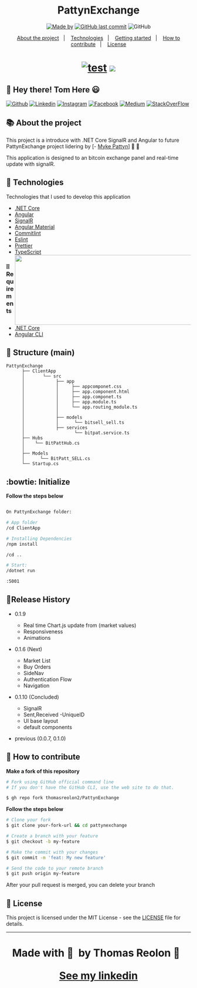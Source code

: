 
<h1 align="center">
  PattynExchange
</h1>

<p align="center">
  <a href="https://www.linkedin.com/in/eliasgcf/">
    <img alt="Made by" src="https://img.shields.io/badge/made%20by-Thomas Reolon-%239871F5"></a>



  <a href="https://github.com/thomasreolon2/pattynexchange/commits/master">
    <img alt="GitHub last commit" src="https://img.shields.io/github/last-commit/thomasreolon2/proffy?color=%239871F5"></a>

  <img alt="GitHub" src="https://img.shields.io/github/license/thomasreolon2/proffy?color=%239871F5">
</p>
 
 
 
<p align="center">
  <a href="#-about-the-project">About the project</a>&nbsp;&nbsp;&nbsp;|&nbsp;&nbsp;&nbsp;
  <a href="#-technologies">Technologies</a>&nbsp;&nbsp;&nbsp;|&nbsp;&nbsp;&nbsp;
  <a href="#-getting-started">Getting started</a>&nbsp;&nbsp;&nbsp;|&nbsp;&nbsp;&nbsp;
  <a href="#-how-to-contribute">How to contribute</a>&nbsp;&nbsp;&nbsp;|&nbsp;&nbsp;&nbsp;
  <a href="#-license">License</a>
</p>

<h1 align="center">
  
  <a href="https://ibb.co/DGY4cGZ"><img src="https://i.ibb.co/SQcNYQz/test.png" alt="test" border="0"></a>
  <img src="https://media.giphy.com/media/D3WtpIgYZUy6pfKJoc/giphy.gif"> 
</h1>


## :wave: Hey there! Tom Here :smiley: 

[![Github](https://img.shields.io/badge/-Github-333?style=flat&logo=Github&logoColor=white)](https://github.com/https://github.com/thomasreolon2)
[![Linkedin](https://img.shields.io/badge/-LinkedIn-blue?style=flat&logo=Linkedin&logoColor=white)](https://www.linkedin.com/in/thomas-reolon-000112a3/)
[![Instagram](https://img.shields.io/badge/-Instagram-c13584?style=flat&labelColor=c13584&logo=instagram&logoColor=white)](https://www.instagram.com/thomas_reolon/)
[![Facebook](https://img.shields.io/badge/-Facebook-6365e6?style=flat&logo=Facebook&logoColor=white)](https://www.facebook.com/thomas.reolon.16)
[![Medium](https://img.shields.io/badge/-Medium-black?style=flat&logo=Medium&logoColor=white)](https://medium.com/@thomasreolon)
[![StackOverFlow](https://img.shields.io/badge/-Stack_Overflow-eba51a?style=flat&logo=stackoverflow&logoColor=white)](https://stackoverflow.com/users/6632607/thomas-reolon)

## 📚 About the project

This project is a introduce with .NET Core SignalR and Angular to future PattynExchange project lidering by [- [Myke Pattyn](https://www.linkedin.com/in/mike-pattyn-033681103/)] 🚀&nbsp;💜

This application is designed to an bitcoin exchange panel and real-time update with signalR.

## 🚀 Technologies

Technologies that I used to develop this application

- [.NET Core](https://dotnet.microsoft.com/download)
- [Angular](https://angular.io/)
- [SignalR](https://docs.microsoft.com/pt-br/aspnet/core/tutorials/signalr?view=aspnetcore-3.1&tabs=visual-studio)
- [Angular Material](https://material.angular.io/) 
- [Commitlint](https://github.com/conventional-changelog/commitlint)     
- [Eslint](https://eslint.org/)
- [Prettier](https://prettier.io/)                      
- [TypeScript](https://www.typescriptlang.org/)     <img align="right" src="https://i.ibb.co/KqSmdQH/tt.png" width="500" height="190">

### :grey_exclamation::grey_exclamation: Requirements

- [.NET Core](https://dotnet.microsoft.com/download)
- [Angular CLI](https://expo.io/)

## :file_folder: Structure (main)
```
PattynExchange
      ├── ClientApp
      │       └── src
      │            ├── app
      │            │     ├── appcomponet.css
      │            │     ├── app.component.html
      │            │     ├── app.componet.ts
      │            │     ├── app.module.ts
      │            │     └── app.routing_module.ts
      │            │                 
      │            ├── models     
      │            │      └── bitsell_sell.ts
      │            ├── services
      │                   └── bitpat.service.ts                         
      ├── Hubs
      │    └── BitPattHub.cs
      │
      ├── Models
      │      └── BitPatt_SELL.cs
      └── Startup.cs  
```
## :bowtie: Initialize

**Follow the steps below**

```bash

On PattynExchange folder:

# App folder
/cd ClientApp

# Installing Dependencies
/npm install

/cd ..

# Start:
/dotnet run

:5001

```
## :eyes:Release History

* 0.1.9
    * Real time Chart.js update from (market values)
    * Responsiveness
    * Animations 

* 0.1.6 (Next) 
    * Market List
    * Buy Orders
    * SideNav
    * Authentication Flow
    * Navigation
    
* 0.1.10 (Concluded)
    * SignalR
    * Sent,Received -UniqueID
    * UI base layout
    * default components

* previous (0.0.7, 0.1.0)

## 🤔 How to contribute

**Make a fork of this repository**

```bash
# Fork using GitHub official command line
# If you don't have the GitHub CLI, use the web site to do that.

$ gh repo fork thomasreolon2/PattynExchange
```

**Follow the steps below**

```bash
# Clone your fork
$ git clone your-fork-url && cd pattynexchange

# Create a branch with your feature
$ git checkout -b my-feature

# Make the commit with your changes
$ git commit -m 'feat: My new feature'

# Send the code to your remote branch
$ git push origin my-feature
```

After your pull request is merged, you can delete your branch

## 📝 License

This project is licensed under the MIT License - see the [LICENSE](LICENSE) file for details.

---

<h1 align="center">
Made with 💜&nbsp; by Thomas Reolon 👋 &nbsp;

[See my linkedin](https://www.linkedin.com/in/thomas-reolon/)
<h1>
